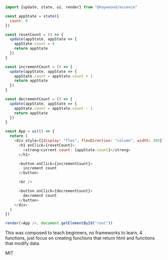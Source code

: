 ```javascript
import {update, state, ui, render} from "@haywoood/essence"

const appState = state({
  count: 0
})

const resetCount = () => {
  update(appState, appState => {
    appState.count = 0
    return appState
  })
}

const incrementCount = () => {
  update(appState, appState => {
    appState.count = appState.count + 1
    return appState
  })
}

const decrementCount = () => {
  update(appState, appState => {
    appState.count = appState.count - 1
    return appState
  })
}

const App = ui(() => {
  return (
    <div style={{display: "flex", flexDirection: "column", width: 300}}>
      <h1 onClick={resetCount}>
        <strong>current count: {appState.count}</strong>
      </h1>

      <button onClick={incrementCount}>
        increment count
      </button>

      <br />

      <button onClick={decrementCount}>
        decrement count
      </button>
    </div>
  )
})

render(<App />, document.getElementById("root"))
```

This was composed to teach beginners, no frameworks to learn, 4 functions, just focus on creating functions that return html and functions that modify data.

MIT
